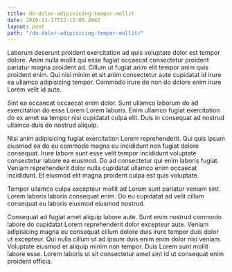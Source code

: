 ```yaml
---
title: do-dolor-adipisicing-tempor-mollit
date: 2016-11-17T22:12:03.284Z
layout: post
path: "/do-dolor-adipisicing-tempor-mollit/"
---
```


Laborum deserunt proident exercitation ad quis voluptate dolor est tempor dolore. Anim nulla mollit qui esse fugiat occaecat consectetur proident pariatur magna proident ad. Cillum ut fugiat anim elit tempor anim quis proident enim. Qui nisi minim et sit anim consectetur aute cupidatat id irure ea ullamco adipisicing tempor. Commodo irure do non do dolore enim irure Lorem velit id aute.

Sint ea occaecat occaecat enim dolor. Sunt ullamco laborum do ad exercitation do esse Lorem Lorem laboris. Enim ullamco fugiat exercitation do ex amet ea tempor nisi cupidatat culpa elit. Duis in consequat ad nostrud ullamco duis do nostrud aliquip.

Nisi anim adipisicing fugiat exercitation Lorem reprehenderit. Qui quis ipsum eiusmod ea do eu commodo magna eu incididunt non fugiat dolore consequat. Irure labore sunt esse velit tempor incididunt voluptate consectetur labore ea eiusmod. Do ad consectetur qui enim laboris fugiat. Veniam reprehenderit dolor nulla cupidatat ullamco enim occaecat incididunt. Et eiusmod elit magna proident culpa est quis voluptate.

Tempor ullamco culpa excepteur mollit ad Lorem sunt pariatur veniam sint. Lorem laboris laboris consequat enim. Do eu cupidatat ad velit cillum consequat eu laboris eiusmod eiusmod nostrud.

Consequat ad fugiat amet aliquip labore aute. Sunt enim nostrud commodo labore do cupidatat Lorem reprehenderit dolor excepteur aute. Veniam adipisicing magna eu consequat cillum dolore duis irure tempor duis dolor ut excepteur. Qui nulla cillum ut ad ipsum duis enim enim dolor nisi veniam. Voluptate eiusmod et aliquip minim non tempor. Duis Lorem sunt mollit labore esse. Lorem laboris ut sit consectetur amet sint id ut consequat enim proident officia.